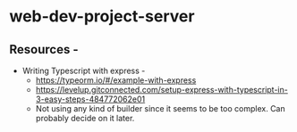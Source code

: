 # web-dev-project-server

## Resources - 
- Writing Typescript with express -
    - https://typeorm.io/#/example-with-express
    - https://levelup.gitconnected.com/setup-express-with-typescript-in-3-easy-steps-484772062e01
    - Not using any kind of builder since it seems to be too complex. Can probably decide on it later.
